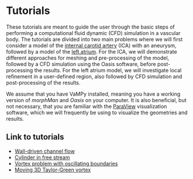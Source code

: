 # Tutorials

These tutorials are meant to guide the user through the basic steps of
performing a computational fluid dynamic (CFD) simulation in a vascular
body. The tutorials are divided into two main problems where we will first
consider a model of the [internal carotid
artery](https://en.wikipedia.org/wiki/Internal_carotid_artery) (ICA)
with an aneurysm, followed by a model of the [left
atrium](https://en.wikipedia.org/wiki/Atrium_(heart)). For the ICA, we
will demonstrate different approaches for meshing and pre-processing of
the model, followed by a CFD simulation using the Oasis software, before
post-processing the results. For the left atrium model, we will
investigate local refinement in a user-defined region, also followed by
CFD simulation and post-processing of the results.

We assume that you have VaMPy installed, meaning you have a working
version of *morphMan* and *Oasis* on your computer. It is also
beneficial, but not necessary, that you are familiar with the
[ParaView](https://www.paraview.org/) visualization software, which we
will frequently be using to visualize the geometries and results.

## Link to tutorials
- [Wall-driven channel flow](tutorial:wall)
- [Cylinder in free stream](tutorial:cylinder)
- [Vortex problem with oscillating boundaries](tutorial:vortex)
- [Moving 3D Taylor-Green vortex](tutorial:movingtg)
